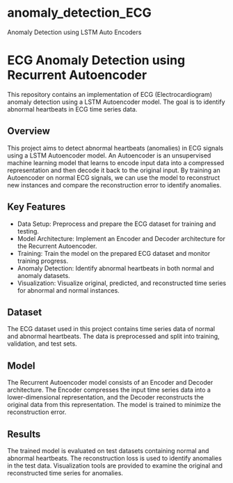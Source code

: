 # anomaly_detection_ECG
Anomaly Detection using LSTM Auto Encoders

# ECG Anomaly Detection using Recurrent Autoencoder

This repository contains an implementation of ECG (Electrocardiogram) anomaly detection using a LSTM Autoencoder model. The goal is to identify abnormal heartbeats in ECG time series data.

## Overview

This project aims to detect abnormal heartbeats (anomalies) in ECG signals using a LSTM Autoencoder model. An Autoencoder is an unsupervised machine learning model that learns to encode input data into a compressed representation and then decode it back to the original input. By training an Autoencoder on normal ECG signals, we can use the model to reconstruct new instances and compare the reconstruction error to identify anomalies.

## Key Features

- Data Setup: Preprocess and prepare the ECG dataset for training and testing.
- Model Architecture: Implement an Encoder and Decoder architecture for the Recurrent Autoencoder.
- Training: Train the model on the prepared ECG dataset and monitor training progress.
- Anomaly Detection: Identify abnormal heartbeats in both normal and anomaly datasets.
- Visualization: Visualize original, predicted, and reconstructed time series for abnormal and normal instances.

## Dataset

The ECG dataset used in this project contains time series data of normal and abnormal heartbeats. The data is preprocessed and split into training, validation, and test sets.

## Model

The Recurrent Autoencoder model consists of an Encoder and Decoder architecture. The Encoder compresses the input time series data into a lower-dimensional representation, and the Decoder reconstructs the original data from this representation. The model is trained to minimize the reconstruction error.

## Results

The trained model is evaluated on test datasets containing normal and abnormal heartbeats. The reconstruction loss is used to identify anomalies in the test data. Visualization tools are provided to examine the original and reconstructed time series for anomalies.


